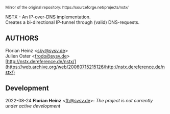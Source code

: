 <sup>
Mirror of the original repository:
https://sourceforge.net/projects/nstx/
</sup>
<p/>


NSTX - An IP-over-DNS implementation.  \
Creates a bi-directional IP-tunnel through (valid) DNS-requests.


## AUTHORS

Florian Heinz \<sky@sysv.de\>   \
Julien Oster \<frodo@sysv.de\>  \
[http://nstx.dereference.de/nstx/](https://web.archive.org/web/20060715215126/http://nstx.dereference.de/nstx/)


## Development

2022-08-24 **Florian Heinz** \<fh@sysv.de\>: 
_The project is not currently under active development_
